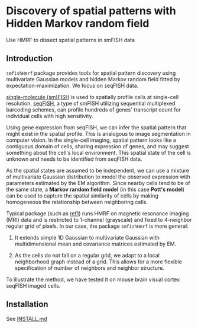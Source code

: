 # Discovery of spatial patterns with Hidden Markov random field

Use HMRF to dissect spatial patterns in smFISH data


## Introduction

`smfishHmrf` package provides tools for spatial pattern discovery
using multivariate Gaussian models and hidden Markov random field fitted by
expectation-maximization. We focus on seqFISH data.

[single-molecule (sm)FISH](https://www.ncbi.nlm.nih.gov/pmc/articles/PMC3126657/)
 is used to spatially profile cells at single-cell resolution. 
[seqFISH](https://www.ncbi.nlm.nih.gov/pmc/articles/PMC3418883/), 
a type of smFISH utilizing sequential multiplexed barcoding schemes, 
can profile hundreds of genes' transcript count for individual cells with high sensitivity.

Using gene expression from seqFISH, we can infer the spatial pattern that might
exist in the spatial profile. This is analogous to image segmentation in computer
vision. In the single-cell imaging, spatial pattern looks like a contiguous
domain of cells, sharing expression of genes, and may suggest something about 
the cell's local environment. This spatial state of the cell is unknown and 
needs to be identified from seqFISH data.

As the spatial states are assumed to be independent, we can use a mixture of multivariate
Gaussian distribution to model the observed expression with parameters estimated by the EM
algorithm. Since nearby cells tend to be of the same state, a **Markov
random field model** (in this case **Pott's model**) can be used to capture
the spatial similarity of cells by making homogeneous the relationship
between neighboring cells.

Typical package (such as [ref1](http://www.tandfonline.com/doi/abs/10.1198/jasa.2011.ap09529)) 
runs HMRF on magnetic resonance imaging (MRI) data and is restricted to 1-channel (grayscale) 
and fixed to 4-neighbor regular grid of pixels.
In our case, the package `smfishHmrf` is more general:

1. It extends simple 1D Gaussian to
multivariate Gaussian with multidimensional mean and covariance matrices estimated by
EM. 

2. As the cells do not fall on a regular grid, we adapt to a local neighborhood
graph instead of a grid. This allows for a more flexible specification of number of neighbors
and neighbor structure. 

To illustrate the method, we have tested it on
mouse brain visual cortex seqFISH imaged cells.


## Installation

See [INSTALL.md](INSTALL.md)
